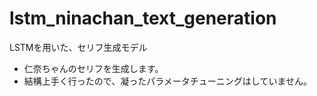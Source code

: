 # lstm_ninachan_text_generation

LSTMを用いた、セリフ生成モデル

* 仁奈ちゃんのセリフを生成します。
* 結構上手く行ったので、凝ったパラメータチューニングはしていません。

